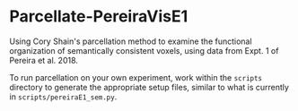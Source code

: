 # Parcellate-PereiraVisE1
Using Cory Shain's parcellation method to examine the functional organization of semantically consistent voxels, using data from Expt. 1 of Pereira et al. 2018.

To run parcellation on your own experiment, work within the `scripts` directory to generate the appropriate setup files, similar to what is currently in `scripts/pereiraE1_sem.py`.
